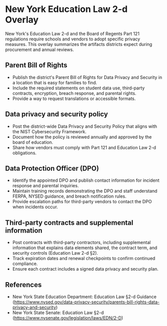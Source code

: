 # New York Education Law 2-d Overlay

New York's Education Law 2-d and the Board of Regents Part 121 regulations require schools and vendors to adopt specific privacy measures. This overlay summarizes the artifacts districts expect during procurement and annual reviews.

## Parent Bill of Rights

- Publish the district's Parent Bill of Rights for Data Privacy and Security in a location that is easy for families to find.
- Include the required statements on student data use, third-party contracts, encryption, breach response, and parental rights.
- Provide a way to request translations or accessible formats.

## Data privacy and security policy

- Post the district-wide Data Privacy and Security Policy that aligns with the NIST Cybersecurity Framework.
- Document how the policy is reviewed annually and approved by the board of education.
- Share how vendors must comply with Part 121 and Education Law 2-d obligations.

## Data Protection Officer (DPO)

- Identify the appointed DPO and publish contact information for incident response and parental inquiries.
- Maintain training records demonstrating the DPO and staff understand FERPA, NYSED guidance, and breach notification rules.
- Provide escalation paths for third-party vendors to contact the DPO when incidents occur.

## Third-party contracts and supplemental information

- Post contracts with third-party contractors, including supplemental information that explains data elements shared, the contract term, and security controls (Education Law 2-d §2).
- Track expiration dates and renewal checkpoints to confirm continued compliance.
- Ensure each contract includes a signed data privacy and security plan.

## References

- New York State Education Department: Education Law §2-d Guidance (<https://www.nysed.gov/data-privacy-security/parents-bill-rights-data-privacy-and-security>)
- New York State Senate: Education Law §2-d (<https://www.nysenate.gov/legislation/laws/EDN/2-D>)
